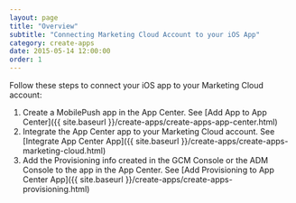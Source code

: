 ```yaml
---
layout: page
title: "Overview"
subtitle: "Connecting Marketing Cloud Account to your iOS App"
category: create-apps
date: 2015-05-14 12:00:00
order: 1
---
```

Follow these steps to connect your iOS app to your Marketing Cloud account:

1. Create a MobilePush app in the App Center. See [Add App to App Center]({{ site.baseurl }}/create-apps/create-apps-app-center.html)
1. Integrate the App Center app to your Marketing Cloud account.  See [Integrate App Center App]({{ site.baseurl }}/create-apps/create-apps-marketing-cloud.html)
1. Add the Provisioning info created in the GCM Console or the ADM Console to the app in the App Center.  See [Add Provisioning to App Center App]({{ site.baseurl }}/create-apps/create-apps-provisioning.html)

